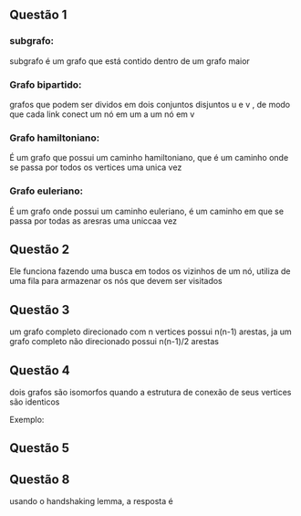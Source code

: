 ## Questão 1
### subgrafo:

subgrafo é um grafo que está contido dentro de um grafo maior

### Grafo bipartido:
grafos que podem ser dividos em dois conjuntos disjuntos u e v , de modo que cada link conect um nó em um a um nó em v


### Grafo hamiltoniano:
É um grafo que possui um caminho hamiltoniano, que é um caminho onde se passa por todos os vertices uma unica vez

### Grafo euleriano:

É um grafo onde possui um caminho euleriano, é um caminho em que se passa por todas as aresras uma uniccaa vez

## Questão 2
Ele funciona fazendo uma busca em todos os vizinhos de um nó, utiliza de uma fila para armazenar os nós que devem ser visitados

## Questão 3
um grafo completo direcionado  com n vertices possui n(n-1) arestas, ja um grafo completo não direcionado possui n(n-1)/2 arestas

## Questão 4
dois grafos são isomorfos quando a estrutura de conexão de seus vertices são identicos 

Exemplo:

     
## Questão 5

## Questão 8
usando o handshaking lemma, a resposta é  


